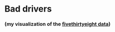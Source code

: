 # Bad drivers 
### (my visualization of the [fivethirtyeight data](https://github.com/fivethirtyeight/data/tree/master/bad-drivers))

